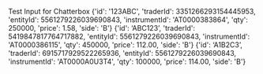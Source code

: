 Test Input for Chatterbox
{'id': '123ABC', 'traderId': 3351266293154445953, 'entityId': 5561279226039690843, 'instrumentId': 'AT0000383864', 'qty': 250000, 'price': 1.58, 'side': 'B'}
{'id': ‘ABC123’, 'traderId': 5419847817764717882, 'entityId': 5561279226039690843, 'instrumentId': 'AT0000386115', 'qty': 450000, 'price': 112.00, 'side': 'B'}
{'id': ‘A1B2C3’, 'traderId': 6915717929522265936, 'entityId': 5561279226039690843, 'instrumentId': 'AT0000A0U3T4', 'qty': 100000, 'price': 114.00, 'side': 'B'}